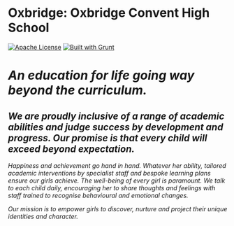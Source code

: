 # Oxbridge: Oxbridge Convent High School
[![Apache License](https://img.shields.io/badge/license-Apache-blue.svg)](https://github.com/prabhatoxbridge/oxbridge/blob/master/LICENSE) [![Built with Grunt](https://cdn.gruntjs.com/builtwith.svg)](http://gruntjs.com/)

# _An education for life going way beyond the curriculum._
## _We are proudly inclusive of a range of academic abilities and judge success by development and progress. Our promise is that every child will exceed beyond expectation._

_Happiness and achievement go hand in hand. Whatever her ability, tailored academic interventions by specialist staff and bespoke learning plans ensure our girls achieve. The well-being of every girl is paramount. We talk to each child daily, encouraging her to share thoughts and feelings with staff trained to recognise behavioural and emotional changes._

_Our mission is to empower girls to discover, nurture and project their unique identities and character._
